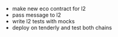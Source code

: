 - make new eco contract for l2
- pass message to l2
- write l2 tests with mocks
- deploy on tenderly and test both chains